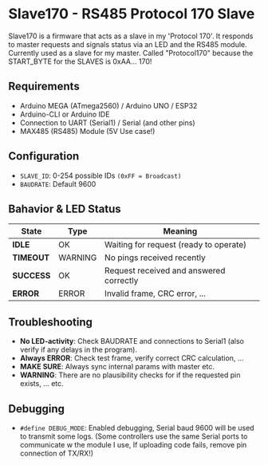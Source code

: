 # Slave170 - RS485 Protocol 170 Slave
Slave170 is a firmware that acts as a slave in my 'Protocol 170'. It responds to master requests and signals status via an LED and the RS485 module.
Currently used as a slave for my master.
Called "Protocol170" because the START_BYTE for the SLAVES is 0xAA... 170!

## Requirements

- Arduino MEGA (ATmega2560)  / Arduino UNO / ESP32
- Arduino-CLI or Arduino IDE  
- Connection to UART (Serial1) / Serial (and other pins)
- MAX485 (RS485) Module (5V Use case!)

## Configuration
- `SLAVE_ID`: 0-254 possible IDs `(0xFF = Broadcast)`
- `BAUDRATE`: Default 9600

## Bahavior & LED Status
| State       | Type    | Meaning                                  |
| ----------- | ------- | ---------------------------------------- |
| **IDLE**    | OK      | Waiting for request (ready to operate)   |
| **TIMEOUT** | WARNING | No pings received recently               |
| **SUCCESS** | OK      | Request received and answered correctly  |
| **ERROR**   | ERROR   | Invalid frame, CRC error, ...            |
  
## Troubleshooting
- **No LED-activity**: Check BAUDRATE and connections to Serial1 (also verify if any delays in the program).
- **Always ERROR**: Check test frame, verify correct CRC calculation, ...
- **MAKE SURE**: Always sync internal params with master etc.
- **WARNING**: There are no plausibility checks for if the requested pin exists, ... etc.

## Debugging
- `#define DEBUG_MODE`: Enabled debugging, Serial baud 9600 will be used to transmit some logs. (Some controllers use the same Serial ports to communicate w the module I use, If uploading code fails, remove pin connection of TX/RX!)
